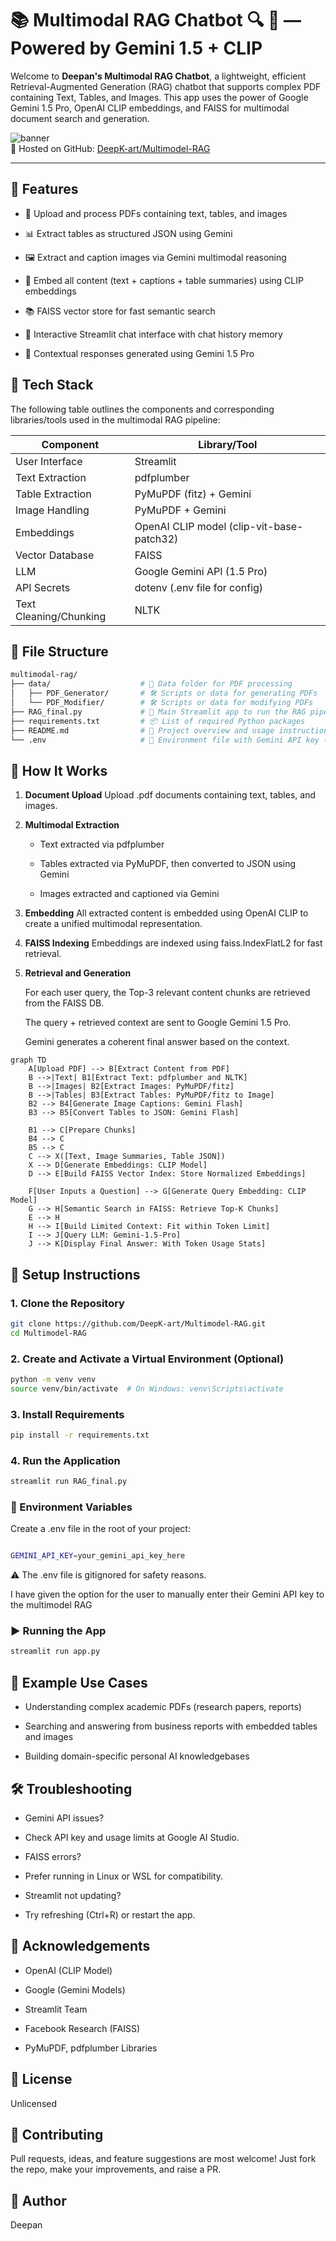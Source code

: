 # 📚 Multimodal RAG Chatbot 🔍 🤖 — Powered by Gemini 1.5 + CLIP
Welcome to **Deepan's Multimodal RAG Chatbot**, a lightweight, efficient Retrieval-Augmented Generation (RAG) chatbot that supports complex PDF containing Text, Tables, and Images.
This app uses the power of Google Gemini 1.5 Pro, OpenAI CLIP embeddings, and FAISS for multimodal document search and generation.

![banner](https://img.shields.io/badge/Powered%20By-Gemini%201.5%20Pro%20%2B%20CLIP-brightgreen)  
🔗 Hosted on GitHub: [DeepK-art/Multimodel-RAG](https://github.com/DeepK-art/Multimodel-RAG.git)

---

## 🚀 Features
- 📄 Upload and process PDFs containing text, tables, and images

- 📊 Extract tables as structured JSON using Gemini

- 🖼️ Extract and caption images via Gemini multimodal reasoning

- 🧠 Embed all content (text + captions + table summaries) using CLIP embeddings

- 📚 FAISS vector store for fast semantic search

- 💬 Interactive Streamlit chat interface with chat history memory

- 🤖 Contextual responses generated using Gemini 1.5 Pro

## 🧰 Tech Stack

The following table outlines the components and corresponding libraries/tools used in the multimodal RAG pipeline:

| Component              | Library/Tool                                    |
|-----------------------|-------------------------------------------------|
| User Interface        | Streamlit                                       |
| Text Extraction       | pdfplumber                                      |
| Table Extraction      | PyMuPDF (fitz) + Gemini                         |
| Image Handling        | PyMuPDF + Gemini                                |
| Embeddings            | OpenAI CLIP model (clip-vit-base-patch32)       |
| Vector Database       | FAISS                                           |
| LLM                   | Google Gemini API (1.5 Pro)                      |
| API Secrets           | dotenv (.env file for config)                   |
| Text Cleaning/Chunking | NLTK                                            |

## 📁 File Structure

```bash
multimodal-rag/
├── data/                    # 📂 Data folder for PDF processing
│   ├── PDF_Generator/       # 🛠️ Scripts or data for generating PDFs
│   └── PDF_Modifier/        # 🛠️ Scripts or data for modifying PDFs
├── RAG_final.py             # 🎯 Main Streamlit app to run the RAG pipeline
├── requirements.txt         # 📦 List of required Python packages
├── README.md                # 📘 Project overview and usage instructions
└── .env                     # 🔐 Environment file with Gemini API key (excluded from Git)
```

## 🧪 How It Works
1. **Document Upload**
    Upload .pdf documents containing text, tables, and images.

2. **Multimodal Extraction**

   - Text extracted via pdfplumber

   - Tables extracted via PyMuPDF, then converted to JSON using Gemini

   - Images extracted and captioned via Gemini

3. **Embedding**
     All extracted content is embedded using OpenAI CLIP to create a unified multimodal representation.

4. **FAISS Indexing**
     Embeddings are indexed using faiss.IndexFlatL2 for fast retrieval.

5. **Retrieval and Generation**

    For each user query, the Top-3 relevant content chunks are retrieved from the FAISS DB.

    The query + retrieved context are sent to Google Gemini 1.5 Pro.

    Gemini generates a coherent final answer based on the context.


```mermaid
graph TD
    A[Upload PDF] --> B[Extract Content from PDF]
    B -->|Text| B1[Extract Text: pdfplumber and NLTK]
    B -->|Images| B2[Extract Images: PyMuPDF/fitz]
    B -->|Tables| B3[Extract Tables: PyMuPDF/fitz to Image]
    B2 --> B4[Generate Image Captions: Gemini Flash]
    B3 --> B5[Convert Tables to JSON: Gemini Flash]
    
    B1 --> C[Prepare Chunks]
    B4 --> C
    B5 --> C
    C --> X([Text, Image Summaries, Table JSON])
    X --> D[Generate Embeddings: CLIP Model]
    D --> E[Build FAISS Vector Index: Store Normalized Embeddings]
    
    F[User Inputs a Question] --> G[Generate Query Embedding: CLIP Model]
    G --> H[Semantic Search in FAISS: Retrieve Top-K Chunks]
    E --> H
    H --> I[Build Limited Context: Fit within Token Limit]
    I --> J[Query LLM: Gemini-1.5-Pro]
    J --> K[Display Final Answer: With Token Usage Stats]

```


## 📝 Setup Instructions
### 1. Clone the Repository
``` bash
git clone https://github.com/DeepK-art/Multimodel-RAG.git
cd Multimodel-RAG
```

### 2. Create and Activate a Virtual Environment (Optional)
```bash
python -m venv venv
source venv/bin/activate  # On Windows: venv\Scripts\activate
```
### 3. Install Requirements
```bash
pip install -r requirements.txt
```
### 4. Run the Application
```bash
streamlit run RAG_final.py  
```

### 🔐 Environment Variables
Create a .env file in the root of your project:

```bash

GEMINI_API_KEY=your_gemini_api_key_here
```
⚠️ The .env file is gitignored for safety reasons.

I have given the option for the user to manually enter their Gemini API key to the multimodel RAG 

### ▶️ Running the App
```bash
streamlit run app.py
```

## 🧪 Example Use Cases
- Understanding complex academic PDFs (research papers, reports)

- Searching and answering from business reports with embedded tables and images

- Building domain-specific personal AI knowledgebases

## 🛠️ Troubleshooting
- Gemini API issues?

- Check API key and usage limits at Google AI Studio.

- FAISS errors?

- Prefer running in Linux or WSL for compatibility.

- Streamlit not updating?

- Try refreshing (Ctrl+R) or restart the app.

## 🙏 Acknowledgements
- OpenAI (CLIP Model)

- Google (Gemini Models)

- Streamlit Team

- Facebook Research (FAISS)

- PyMuPDF, pdfplumber Libraries

## 📜 License
Unlicensed

## 🤝 Contributing
Pull requests, ideas, and feature suggestions are most welcome!
Just fork the repo, make your improvements, and raise a PR.

## 👋 Author
Deepan





